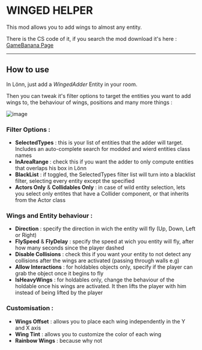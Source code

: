 # WINGED HELPER
This mod allows you to add wings to almost any entity.

There is the CS code of it, if you search the mod download it's here : [GameBanana Page](https://gamebanana.com/mods/573885)


------




## How to use


In Lönn, just add a *WingedAdder* Entity in your room.

Then you can tweak it's filter options to target the entities you want to add wings to, the behaviour of wings, positions and many more things :

![image](https://github.com/user-attachments/assets/aa1257ad-4cd5-4d6c-bb56-88109f7957e8)


### Filter Options :
- **SelectedTypes** : this is your list of entities that the adder will target. Includes an auto-complete search for modded and wierd entities class names
- **InAreaRange** : check this if you want the adder to only compute entities that overlaps his box in Lönn
- **BlackList** : if toggled, the SelectedTypes filter list will turn into a blacklist filter, selecting every entity except the specified
- **Actors Only** & **Collidables Only** : in case of wild entity selection, lets you select only entites that have a Collider component, or that inherits from the Actor class

### Wings and Entity behaviour :
- **Direction** : specify the direction in wich the entity will fly (Up, Down, Left or Right)
- **FlySpeed** & **FlyDelay** : specify the speed at wich you entity will fly, after how many seconds since the player dashed
- **Disable Collisions** : check this if you want your entity to not detect any collisions after the wings are activated (passing through walls e.g)
- **Allow Interactions** : for holdables objects only, specify if the player can grab the object once it begins to fly
- **IsHeavyWings** : for holdables only, change the behaviour of the holdable once his wings are activated. It then lifts the player with him instead of being lifted by the player

### Customisation :
- **Wings Offset** : allows you to place each wing independently in the Y and X axis
- **Wing Tint** : allows you to customize the color of each wing
- **Rainbow Wings** : because why not
